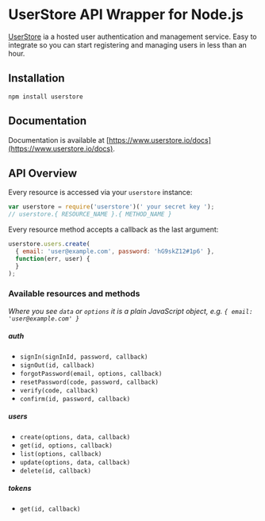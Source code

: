 # UserStore API Wrapper for Node.js

[UserStore](https://www.userstore.io) ia a hosted user authentication and management service. Easy to integrate so you can start registering and managing users in less than an hour. 

## Installation

`npm install userstore`

## Documentation

Documentation is available at [https://www.userstore.io/docs](https://www.userstore.io/docs).

## API Overview

Every resource is accessed via your `userstore` instance:

```js
var userstore = require('userstore')(' your secret key ');
// userstore.{ RESOURCE_NAME }.{ METHOD_NAME }
```

Every resource method accepts a callback as the last argument:

```js
userstore.users.create(
  { email: 'user@example.com', password: 'hG9skZ12#1p6' },
  function(err, user) {
  }
);
```

### Available resources and methods

*Where you see `data` or `options` it is a plain JavaScript object, e.g. `{ email: 'user@example.com' }`*

##### auth
  * `signIn(signInId, password, callback)`
  * `signOut(id, callback)`
  * `forgotPassword(email, options, callback)`
  * `resetPassword(code, password, callback)`
  * `verify(code, callback)`
  * `confirm(id, password, callback)`

##### users
  * `create(options, data, callback)`
  * `get(id, options, callback)`
  * `list(options, callback)`
  * `update(options, data, callback)`
  * `delete(id, callback)`

##### tokens
  * `get(id, callback)`
